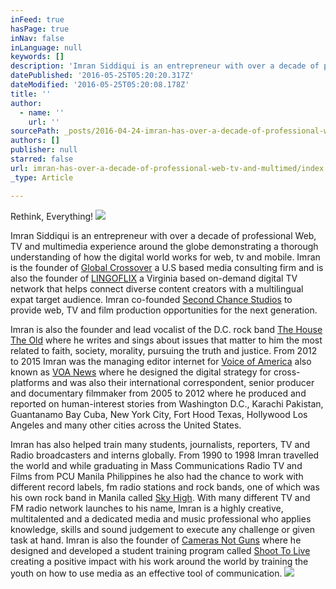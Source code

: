 ```yaml
---
inFeed: true
hasPage: true
inNav: false
inLanguage: null
keywords: []
description: 'Imran Siddiqui is an entrepreneur with over a decade of professional Web, TV and multimedia experience around the globe demonstrating a thorough understanding of how the digital world works for web, tv and mobile. Imran is the founder of Global Crossover a U.S based media consulting firm and is also the founder of LINGOFLIX a Virginia based on-demand digital TV network that helps connect diverse content creators with a multilingual expat target audience. Imran co-founded Second Chance Studios to provide web, TV and film production opportunities for the next generation. '
datePublished: '2016-05-25T05:20:20.317Z'
dateModified: '2016-05-25T05:20:08.178Z'
title: ''
author:
  - name: ''
    url: ''
sourcePath: _posts/2016-04-24-imran-has-over-a-decade-of-professional-web-tv-and-multimed.md
authors: []
publisher: null
starred: false
url: imran-has-over-a-decade-of-professional-web-tv-and-multimed/index.html
_type: Article

---
```

Rethink, Everything!
![](https://the-grid-user-content.s3-us-west-2.amazonaws.com/beace99b-75f3-4910-982e-0e81795f2b1e.jpg)

Imran Siddiqui is an entrepreneur with over a decade of professional Web, TV and multimedia experience around the globe demonstrating a thorough understanding of how the digital world works for web, tv and mobile. Imran is the founder of [Global Crossover][0] a U.S based media consulting firm and is also the founder of [LINGOFLIX][1] a Virginia based on-demand digital TV network that helps connect diverse content creators with a multilingual expat target audience. Imran co-founded [Second Chance Studios][0] to provide web, TV and film production opportunities for the next generation. 

Imran is also the founder and lead vocalist of the D.C. rock band [The House The Old][2] where he writes and sings about issues that matter to him the most related to faith, society, morality, pursuing the truth and justice. From 2012 to 2015 Imran was the managing editor internet for [Voice of America][3] also known as [VOA News][4] where he designed the digital strategy for cross-platforms and was also their international correspondent, senior producer and documentary filmmaker from 2005 to 2012 where he produced and reported on human-interest stories from Washington D.C., Karachi Pakistan, Guantanamo Bay Cuba, New York City, Fort Hood Texas, Hollywood Los Angeles and many other cities across the United States. 

Imran has also helped train many students, journalists, reporters, TV and Radio broadcasters and interns globally. From 1990 to 1998 Imran travelled the world and while graduating in Mass Communications Radio TV and Films from PCU Manila Philippines he also had the chance to work with different record labels, fm radio stations and rock bands, one of which was his own rock band in Manila called [Sky High][5]. With many different TV and FM radio network launches to his name, Imran is a highly creative, multitalented and a dedicated media and music professional who applies knowledge, skills and sound judgement to execute any challenge or given task at hand. Imran is also the founder of [Cameras Not Guns][6] where he designed and developed a student training program called [Shoot To Live][6] creating a positive impact with his work around the world by training the youth on how to use media as an effective tool of communication.
![](https://the-grid-user-content.s3-us-west-2.amazonaws.com/d2902fda-73ec-4697-9241-11bbef67b90c.jpg)

[0]: http://www.globalcrossover.com/
[1]: http://www.lingoflix.com/
[2]: http://www.thehousetheold.com/
[3]: null
[4]: https://www.youtube.com/user/MuslimsAmerica
[5]: http://www.skyhighsound.com/
[6]: http://www.shoottolive.co/